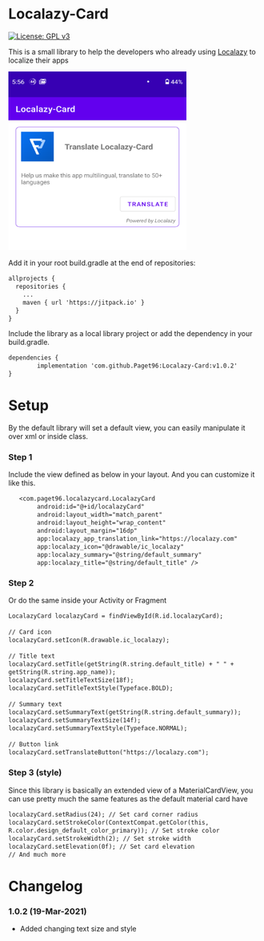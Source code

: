 # Localazy-Card
[![License: GPL v3](https://img.shields.io/badge/License-GPLv3-blue.svg)](https://www.gnu.org/licenses/gpl-3.0)

This is a small library to help the developers who already using <a href="https://localazy.com">Localazy</a> to localize their apps

<img src="resources/screenshot_1.png" width="356" height="356"/>

Add it in your root build.gradle at the end of repositories:

```
allprojects {
  repositories {
    ...
    maven { url 'https://jitpack.io' }
  }
}
```
  
Include the library as a local library project or add the dependency in your build.gradle.
```
dependencies {
        implementation 'com.github.Paget96:Localazy-Card:v1.0.2'
}
```

# Setup
By the default library will set a default view, you can easily manipulate it over xml or inside class.

### Step 1
Include the view defined as below in your layout. And you can customize it like this.
```
   <com.paget96.localazycard.LocalazyCard
        android:id="@+id/localazyCard"
        android:layout_width="match_parent"
        android:layout_height="wrap_content"
        android:layout_margin="16dp"
        app:localazy_app_translation_link="https://localazy.com"
        app:localazy_icon="@drawable/ic_localazy"
        app:localazy_summary="@string/default_summary"
        app:localazy_title="@string/default_title" />
```

### Step 2
Or do the same inside your Activity or Fragment
```
LocalazyCard localazyCard = findViewById(R.id.localazyCard);

// Card icon
localazyCard.setIcon(R.drawable.ic_localazy);

// Title text
localazyCard.setTitle(getString(R.string.default_title) + " " + getString(R.string.app_name));
localazyCard.setTitleTextSize(18f);
localazyCard.setTitleTextStyle(Typeface.BOLD);

// Summary text
localazyCard.setSummaryText(getString(R.string.default_summary));
localazyCard.setSummaryTextSize(14f);
localazyCard.setSummaryTextStyle(Typeface.NORMAL);

// Button link
localazyCard.setTranslateButton("https://localazy.com");
```

### Step 3 (style)
Since this library is basically an extended view of a MaterialCardView, you can use pretty much the same features as the default material card have
```
localazyCard.setRadius(24); // Set card corner radius
localazyCard.setStrokeColor(ContextCompat.getColor(this, R.color.design_default_color_primary)); // Set stroke color
localazyCard.setStrokeWidth(2); // Set stroke width
localazyCard.setElevation(0f); // Set card elevation
// And much more
```

# Changelog
### 1.0.2 (19-Mar-2021)
- Added changing text size and style
